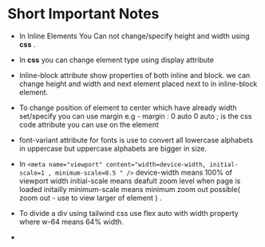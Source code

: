 # Short Important Notes 

- In Inline Elements You Can not change/specify height and width using **css** .

- In **css** you can change element type using display attribute
- Inline-block attribute show properties of both inline and block.
  we can change height and width and next element placed next to in inline-block element.
- To change position of element to center which have already width set/specify you can use margin
  e.g - margin : 0 auto 0 auto ; is the css code attribute you can use on the element 
- font-variant attribute for fonts is use to convert all lowercase alphabets in uppercase but uppercase alphabets are bigger in size. 
- In ``` <meta name="viewport" content="width=device-width, initial-scale=1 , minimum-scale=0.5 " /> ``` device-width means 100% of viewport width 
  initial-scale means deafult zoom level when page is loaded initailly 
  minimum-scale means minimum zoom out possible( zoom out - use to view larger of element )  .
  
- To divide a div using tailwind css use flex auto with width property where w-64 means 64% width.
- 
